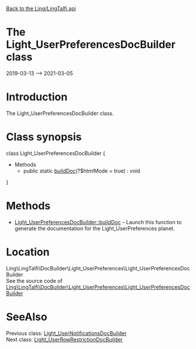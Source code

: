 [Back to the Ling/LingTalfi api](https://github.com/lingtalfi/LingTalfi/blob/master/doc/api/Ling/LingTalfi.md)



The Light_UserPreferencesDocBuilder class
================
2019-03-13 --> 2021-03-05






Introduction
============

The Light_UserPreferencesDocBuilder class.



Class synopsis
==============


class <span class="pl-k">Light_UserPreferencesDocBuilder</span>  {

- Methods
    - public static [buildDoc](https://github.com/lingtalfi/LingTalfi/blob/master/doc/api/Ling/LingTalfi/DocBuilder/Light_UserPreferences/Light_UserPreferencesDocBuilder/buildDoc.md)(?$htmlMode = true) : void

}






Methods
==============

- [Light_UserPreferencesDocBuilder::buildDoc](https://github.com/lingtalfi/LingTalfi/blob/master/doc/api/Ling/LingTalfi/DocBuilder/Light_UserPreferences/Light_UserPreferencesDocBuilder/buildDoc.md) &ndash; Launch this function to generate the documentation for the Light_UserPreferences planet.





Location
=============
Ling\LingTalfi\DocBuilder\Light_UserPreferences\Light_UserPreferencesDocBuilder<br>
See the source code of [Ling\LingTalfi\DocBuilder\Light_UserPreferences\Light_UserPreferencesDocBuilder](https://github.com/lingtalfi/LingTalfi/blob/master/DocBuilder/Light_UserPreferences/Light_UserPreferencesDocBuilder.php)



SeeAlso
==============
Previous class: [Light_UserNotificationsDocBuilder](https://github.com/lingtalfi/LingTalfi/blob/master/doc/api/Ling/LingTalfi/DocBuilder/Light_UserNotifications/Light_UserNotificationsDocBuilder.md)<br>Next class: [Light_UserRowRestrictionDocBuilder](https://github.com/lingtalfi/LingTalfi/blob/master/doc/api/Ling/LingTalfi/DocBuilder/Light_UserRowRestriction/Light_UserRowRestrictionDocBuilder.md)<br>
